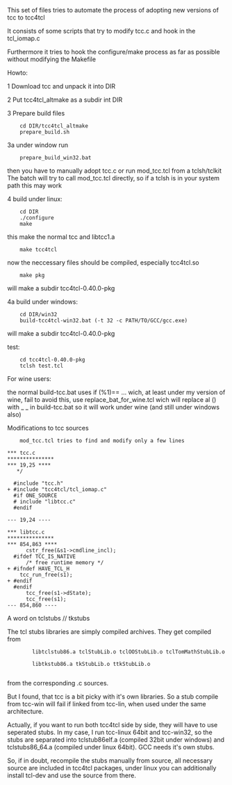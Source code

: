 This set of files tries to automate the process of adopting new versions of tcc to tcc4tcl

It consists of some scripts that try to modify tcc.c and hook in the tcl_iomap.c

Furthermore it tries to hook the configure/make process as far as possible without modifying the Makefile

Howto:

1 Download tcc and unpack it into DIR

2 Put tcc4tcl_altmake as a subdir int DIR

3       Prepare build files

        cd DIR/tcc4tcl_altmake
        prepare_build.sh

3a under window run 

        prepare_build_win32.bat

then you have to manually adopt tcc.c
or run mod_tcc.tcl from a tclsh/tclkit
The batch will try to call mod_tcc.tcl directly, 
so if a tclsh is in your system path this may work

4  build under linux:

        cd DIR
        ./configure
        make

this make the normal tcc and libtcc1.a

        make tcc4tcl

now the neccessary files should be compiled, especially tcc4tcl.so

        make pkg

will make a subdir tcc4tcl-0.40.0-pkg

4a build under windows:

        cd DIR/win32
        build-tcc4tcl-win32.bat (-t 32 -c PATH/TO/GCC/gcc.exe)

will make a subdir tcc4tcl-0.40.0-pkg

test:

        cd tcc4tcl-0.40.0-pkg
        tclsh test.tcl

For wine users:

the normal build-tcc.bat uses if (%1)== ... wich, at least under my version of wine, fail
to avoid this, use replace_bat_for_wine.tcl wich will replace al () with _ _ in build-tcc.bat
so it will work under wine (and still under windows also)

Modifications to tcc sources

        mod_tcc.tcl tries to find and modify only a few lines

```     
*** tcc.c      
***************
*** 19,25 ****
   */

  #include "tcc.h"
+ #include "tcc4tcl/tcl_iomap.c"
  #if ONE_SOURCE
  # include "libtcc.c"
  #endif

--- 19,24 ----

*** libtcc.c	
***************
*** 854,863 ****
      cstr_free(&s1->cmdline_incl);
  #ifdef TCC_IS_NATIVE
      /* free runtime memory */
+ #ifndef HAVE_TCL_H
    tcc_run_free(s1);
+ #endif
  #endif
      tcc_free(s1->dState);
      tcc_free(s1);
--- 854,860 ----
```

A word on tclstubs // tkstubs

The tcl stubs libraries are simply compiled archives. They get compiled from 

```
        libtclstub86.a tclStubLib.o tclOOStubLib.o tclTomMathStubLib.o
                
        libtkstub86.a tkStubLib.o ttkStubLib.o
        
```

from the corresponding .c sources.

But I found, that tcc is a bit picky with it's own libraries. So a stub compile from tcc-win will fail if linked from tcc-lin, when used under the same architecture.

Actually, if you want to run both tcc4tcl side by side, they will have to use seperated stubs. In my case, I run tcc-linux 64bit and tcc-win32, so the stubs are separated into tclstub86elf.a (compiled 32bit under windows) and tclstubs86_64.a (compiled under linux 64bit). GCC needs it's own stubs.

So, if in doubt, recompile the stubs manually from source, all necessary source are included in tcc4tcl packages, under linux you can additionally install tcl-dev and use the source from there.





